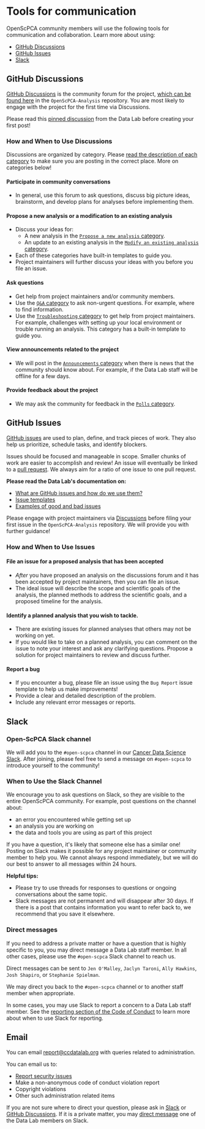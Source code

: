 # Tools for communication

OpenScPCA community members will use the following tools for communication and collaboration. Learn more about using:

* [GitHub Discussions](#github-discussions)
* [GitHub Issues](#github-issues)
* [Slack](#slack)

## GitHub Discussions

[GitHub Discussions](https://docs.github.com/en/discussions/quickstart) is the community forum for the project, [which can be found here](https://github.com/AlexsLemonade/OpenScPCA-analysis/discussions) in the `OpenScPCA-Analysis` repository.
You are most likely to engage with the project for the first time via Discussions.

Please read this [pinned discussion](https://github.com/AlexsLemonade/OpenScPCA-analysis/discussions/111) from the Data Lab before creating your first post!

### How and When to Use Discussions

Discussions are organized by category.
Please [read the description of each category](https://github.com/AlexsLemonade/OpenScPCA-analysis/discussions/new/choose) to make sure you are posting in the correct place.
More on categories below!

#### Participate in community conversations

* In general, use this forum to ask questions, discuss big picture ideas, brainstorm, and develop plans for analyses before implementing them.

#### Propose a new analysis or a modification to an existing analysis

* Discuss your ideas for:
	* A new analysis in the [`Propose a new analysis` category](https://github.com/AlexsLemonade/OpenScPCA-analysis/discussions/categories/propose-a-new-analysis).
	* An update to an existing analysis in the [`Modify an existing analysis` category](https://github.com/AlexsLemonade/OpenScPCA-analysis/discussions/categories/modify-an-existing-analysis).
* Each of these categories have built-in templates to guide you.
* Project maintainers will further discuss your ideas with you before you file an issue.

#### Ask questions

* Get help from project maintainers and/or community members.
* Use the [`Q&A` category](https://github.com/AlexsLemonade/OpenScPCA-analysis/discussions/categories/q-a) to ask non-urgent questions. For example, where to find information.
* Use the [`Troubleshooting` category](https://github.com/AlexsLemonade/OpenScPCA-analysis/discussions/categories/troubleshooting) to get help from project maintainers. For example, challenges with setting up your local environment or trouble running an analysis. This category has a built-in template to guide you.

#### View announcements related to the project

* We will post in the [`Announcements` category](https://github.com/AlexsLemonade/OpenScPCA-analysis/discussions/categories/announcements) when there is news that the community should know about. For example, if the Data Lab staff will be offline for a few days.

#### Provide feedback about the project

* We may ask the community for feedback in the [`Polls` category](https://github.com/AlexsLemonade/OpenScPCA-analysis/discussions/categories/polls).

## GitHub Issues

[GitHub issues](https://docs.github.com/en/issues/tracking-your-work-with-issues/about-issues) are used to plan, define, and track pieces of work.
They also help us prioritize, schedule tasks, and identify blockers.

Issues should be focused and manageable in scope.
Smaller chunks of work are easier to accomplish and review!
An issue will eventually be linked to a [pull request](https://docs.github.com/en/pull-requests/collaborating-with-pull-requests/proposing-changes-to-your-work-with-pull-requests/about-pull-requests).
We always aim for a ratio of one issue to one pull request.

**Please read the Data Lab's documentation on:**

* [What are GitHub issues and how do we use them?](github-issues/what-are-github-issues-and-how-do-we-use-them.md)
* [Issue templates](STUB_LINK)
* [Examples of good and bad issues](STUB_LINK)

Please engage with project maintainers via [Discussions](https://github.com/AlexsLemonade/OpenScPCA-analysis/discussions) before filing your first issue in the `OpenScPCA-Analysis` repository.
We will provide you with further guidance!

### How and When to Use Issues

#### File an issue for a proposed analysis that has been accepted

* *After* you have proposed an analysis on the discussions forum and it has been accepted by project maintainers, then you can file an issue.
* The ideal issue will describe the scope and scientific goals of the analysis, the planned methods to address the scientific goals, and a proposed timeline for the analysis.

#### Identify a planned analysis that you wish to tackle.

* There are existing issues for planned analyses that others may not be working on yet.
* If you would like to take on a planned analysis, you can comment on the issue to note your interest and ask any clarifying questions. Propose a solution for project maintainers to review and discuss further.

#### Report a bug

* If you encounter a bug, please file an issue using the `Bug Report` issue template to help us make improvements!
* Provide a clear and detailed description of the problem.
* Include any relevant error messages or reports.

## Slack

### Open-ScPCA Slack channel

We will add you to the `#open-scpca` channel in our [Cancer Data Science Slack](https://cancer-data-science.slack.com/).
After joining, please feel free to send a message on `#open-scpca` to  introduce yourself to the community!

### When to Use the Slack Channel

We encourage you to ask questions on Slack, so they are visible to the entire OpenScPCA community.
For example, post questions on the channel about:

* an error you encountered while getting set up
* an analysis you are working on
* the data and tools you are using as part of this project

If you have a question, it's likely that someone else has a similar one!
Posting on Slack makes it possible for any project maintainer or community member to help you.
We cannot always respond immediately, but we will do our best to answer to all messages within 24 hours.

**Helpful tips:**

* Please try to use threads for responses to questions or ongoing conversations about the same topic.
* Slack messages are not permanent and will disappear after 30 days. If there is a post that contains information you want to refer back to, we recommend that you save it elsewhere.

### Direct messages

If you need to address a private matter or have a question that is highly specific to you, you may direct message a Data Lab staff member.
In all other cases, please use the `#open-scpca` Slack channel to reach us.

Direct messages can be sent to `Jen O'Malley`, `Jaclyn Taroni`, `Ally Hawkins`, `Josh Shapiro`, or `Stephanie Spielman`.

We may direct you back to the `#open-scpca` channel or to another staff member when appropriate.

In some cases, you may use Slack to report a concern to a Data Lab staff member.
See the [reporting section of the Code of Conduct](https://github.com/AlexsLemonade/OpenScPCA-admin/blob/main/code-of-conduct/code-of-conduct.md#report-an-incident) to learn more about when to use Slack for reporting.

## Email

You can email [report@ccdatalab.org](mailto:report@ccdatalab.org) with queries related to administration.

You can email us to:

- [Report security issues](https://github.com/AlexsLemonade/OpenScPCA-analysis/blob/main/SECURITY.md)
- Make a non-anonymous code of conduct violation report
- Copyright violations
- Other such administration related items

If you are not sure where to direct your question, please ask in [Slack](https://cancer-data-science.slack.com/) or [GitHub Discussions](https://github.com/AlexsLemonade/OpenScPCA-analysis/discussions).
If it is a private matter, you may [direct message](#direct-messages) one of the Data Lab members on Slack.
